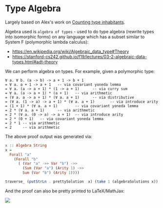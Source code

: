 # Type Algebra

Largely based on Alex's work on [Counting type inhabitants](https://alexknvl.com/posts/counting-type-inhabitants.html).

Algebra used is `algebra of types` - used to do type algebra (rewrite types into isomorphic forms) on any language which has a subset similar to System F (polymorphic lambda calculus):

* https://en.wikipedia.org/wiki/Algebraic_data_type#Theory
* https://stanford-cs242.github.io/f19/lectures/03-2-algebraic-data-types.html#adt-theory

We can perform algebra on types. For example, given a polymorphic type:

```
∀ a. ∀ b. (a -> b) -> a + 1 -> b + 1
= ∀ a. a + 1 -> a + 1   -- via covariant yoneda lemma
= ∀ a. (a -> a + 1) * (1 -> a + 1)      -- via curry sum
= ∀ a. (a -> a + 1) * (a + 1)   -- via arithmetic
= (∀ a. a -> a + 1) * (∀ a. a + 1)      -- via distributive
= (∀ a. (1 -> a) -> a + 1) * (∀ a. a + 1)       -- via introduce arity
= (1 + 1) * (∀ a. a + 1)        -- via covariant yoneda lemma
= 2 * (∀ a. a + 1)      -- via arithmetic
= 2 * (∀ a. (0 -> a) -> a + 1)  -- via introduce arity
= 2 * (0 + 1)   -- via covariant yoneda lemma
= 2 * 1 -- via arithmetic
= 2     -- via arithmetic
```

The above proof output was generated via:

```haskell
x :: Algebra String
x =
  Forall "a"
    (Forall "b"
      ( (Var "a" ->> Var "b") ->>
        (Sum (Var "a") (Arity 1) ->>
        Sum (Var "b") (Arity 1))))

traverse_ (putStrLn . prettySolution  x) (take 1 (algebraSolutions x))
```

And the proof can also be pretty printed to LaTeX/MathJax:

![](https://render.githubusercontent.com/render/math?math=%5Cbbox%5B%23FFF%5D%7B%5Cbegin%7Balign*%7D%0A%5Cforall%20a.%20%5Cforall%20b.%20(a%20%5Crightarrow%20b)%20%5Crightarrow%20((a%20%2B%201)%20%5Crightarrow%20(b%20%2B%201))%20%26%3D%20%5Cforall%20a.%20(a%20%2B%201)%20%5Crightarrow%20(a%20%2B%201)%20%26%26%20%5Ctext%7B(covariant%20yoneda%20lemma)%7D%0A%5C%5C%0A%26%3D%20%5Cforall%20a.%20a%20%5Crightarrow%20(a%20%2B%201)%20*%201%20%5Crightarrow%20(a%20%2B%201)%20%26%26%20%5Ctext%7B(curry%20sum)%7D%0A%5C%5C%0A%26%3D%20%5Cforall%20a.%20a%20%5Crightarrow%20(a%20%2B%201)%20*%20(a%20%2B%201)%20%26%26%20%5Ctext%7B(arithmetic)%7D%0A%5C%5C%0A%26%3D%20(%5Cforall%20a.%20a%20%5Crightarrow%20(a%20%2B%201))%20*%20(%5Cforall%20a.%20a%20%2B%201)%20%26%26%20%5Ctext%7B(distributive)%7D%0A%5C%5C%0A%26%3D%20(%5Cforall%20a.%20(1%20%5Crightarrow%20a)%20%5Crightarrow%20(a%20%2B%201))%20*%20(%5Cforall%20a.%20a%20%2B%201)%20%26%26%20%5Ctext%7B(introduce%20arity)%7D%5C%5C%0A%26%3D%20(1%20%2B%201)%20*%20(%5Cforall%20a.%20a%20%2B%201)%20%26%26%20%5Ctext%7B(covariant%20yoneda%20lemma)%7D%0A%5C%5C%0A%26%3D%202%20*%20(%5Cforall%20a.%20a%20%2B%201)%20%26%26%20%5Ctext%7B(arithmetic)%7D%0A%5C%5C%0A%26%3D%202%20*%20(%5Cforall%20a.%20(0%20%5Crightarrow%20a)%20%5Crightarrow%20(a%20%2B%201))%20%26%26%20%5Ctext%7B(introduce%20arity)%7D%0A%5C%5C%0A%26%3D%202%20*%20(0%20%2B%201)%20%26%26%20%5Ctext%7B(covariant%20yoneda%20lemma)%7D%0A%5C%5C%0A%26%3D%202%20*%201%20%26%26%20%5Ctext%7B(arithmetic)%7D%0A%5C%5C%0A%26%3D%202%20%26%26%20%5Ctext%7B(arithmetic)%7D%0A%5Cend%7Balign*%7D%7D)
